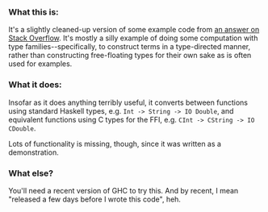 ### What this is:

It's a slightly cleaned-up version of some example code from [an answer on 
Stack Overflow](http://stackoverflow.com/questions/7030476/haskell-function-with-both-an-arbitrary-number-of-arguments-and-io/7035253#7035253).
It's mostly a silly example of doing some computation with type 
families--specifically, to construct terms in a type-directed manner, rather 
than constructing free-floating types for their own sake as is often used for
examples.

### What it does:

Insofar as it does anything terribly useful, it converts between functions 
using standard Haskell types, e.g. `Int -> String -> IO Double`, and equivalent
functions using C types for the FFI, e.g. `CInt -> CString -> IO CDouble`.

Lots of functionality is missing, though, since it was written as a 
demonstration.

### What else?

You'll need a recent version of GHC to try this. And by recent, I mean 
"released a few days before I wrote this code", heh.
